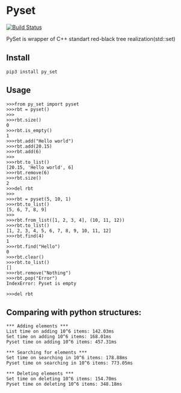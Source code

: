 # Pyset
[![Build Status](https://travis-ci.com/DobroSun/py_set.svg?branch=master)](https://travis-ci.com/DobroSun/py_set)

PySet is wrapper of C++ standart red-black tree realization(std::set)

Install
-----
```
pip3 install py_set
```

Usage
-----
```
>>>from py_set import pyset
>>>rbt = pyset()
>>>
>>>rbt.size()
0
>>>rbt.is_empty()
1
>>>rbt.add("Hello world")
>>>rbt.add(20.15)
>>>rbt.add(6)
>>>
>>>rbt.to_list()
[20.15, 'Hello world', 6]
>>>rbt.remove(6)
>>>rbt.size()
2
>>>del rbt
>>>
>>>rbt = pyset(5, 10, 1)
>>>rbt.to_list()
[5, 6, 7, 8, 9]
>>>
>>>rbt.from_list([1, 2, 3, 4], (10, 11, 12))
>>>rbt.to_list()
[1, 2, 3, 4, 5, 6, 7, 8, 9, 10, 11, 12]
>>>rbt.find(4)
1
>>>rbt.find("Hello")
0
>>>rbt.clear()
>>>rbt.to_list()
[]
>>>rbt.remove("Nothing")
>>>rbt.pop("Error")
IndexError: Pyset is empty

>>>del rbt
```

Comparing with python structures:
-----
```
*** Adding elements ***
List time on adding 10^6 items: 142.03ms
Set time on adding 10^6 items: 168.01ms
Pyset time on adding 10^6 items: 457.31ms

*** Searching for elements ***
Set time on searching in 10^6 items: 178.88ms
Pyset time on searching in 10^6 items: 773.05ms

*** Deleting elements ***
Set time on deleting 10^6 items: 154.70ms
Pyset time on deleting 10^6 items: 348.18ms
```
